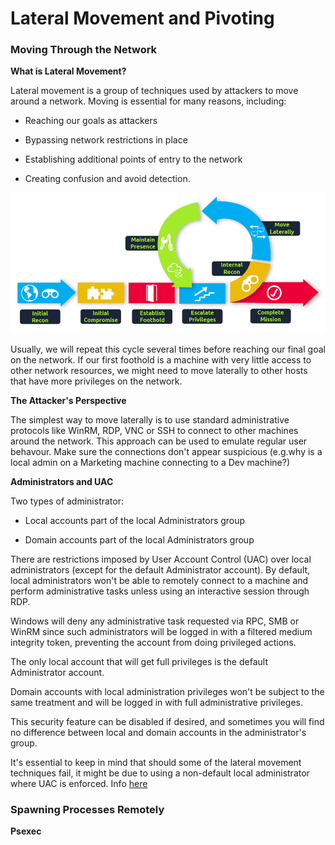 # Lateral Movement and Pivoting

### Moving Through the Network

**What is Lateral Movement?**

Lateral movement is a group of techniques used by attackers to move around a network.
Moving is essential for many reasons, including:

- Reaching our goals as attackers

- Bypassing network restrictions in place

- Establishing additional points of entry to the network

- Creating confusion and avoid detection.

![kill chain](../pictures/kill-chain.png)

Usually, we will repeat this cycle several times before reaching our final goal on the network. If our 
first foothold is a machine with very little access to other network resources, we might need to move 
laterally to other hosts that have more privileges on the network.

**The Attacker's Perspective**

The simplest way to move laterally is to use standard administrative protocols like WinRM, RDP, VNC or 
SSH to connect to other machines around the network. This approach can be used to emulate regular 
user behavour. Make sure the connections don't appear suspicious (e.g.why is a local admin on a 
Marketing machine connecting to a Dev machine?)

**Administrators and UAC**

Two types of administrator:

- Local accounts part of the local Administrators group

- Domain accounts part of the local Administrators group

There are restrictions imposed by User Account Control (UAC) over local administrators (except for the 
default Administrator account). By default, local administrators won't be able to remotely connect to a 
machine and perform administrative tasks unless using an interactive session through RDP. 

Windows will deny any administrative task requested via RPC, SMB or WinRM since such administrators 
will be logged in with a filtered medium integrity token, preventing the account from doing privileged 
actions.

The only local account that will get full privileges is the default Administrator account.

Domain accounts with local administration privileges won't be subject to the same treatment and will be 
logged in with full administrative privileges.

This security feature can be disabled if desired, and sometimes you will find no difference between 
local and domain accounts in the administrator's group.

It's essential to keep in mind that should some of the lateral movement techniques fail, it might be 
due to using a non-default local administrator where UAC is enforced. Info [here](https://docs.microsoft.com/en-us/troubleshoot/windows-server/windows-security/user-account-control-and-remote-restriction)

### Spawning Processes Remotely

**Psexec**


